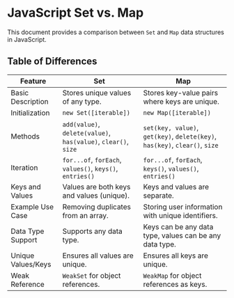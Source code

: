 # JavaScript Set vs. Map

This document provides a comparison between `Set` and `Map` data structures in JavaScript.

## Table of Differences

| Feature            | Set                                                            | Map                                                                         |
| ------------------ | -------------------------------------------------------------- | --------------------------------------------------------------------------- |
| Basic Description  | Stores unique values of any type.                              | Stores key-value pairs where keys are unique.                               |
| Initialization     | `new Set([iterable])`                                          | `new Map([iterable])`                                                       |
| Methods            | `add(value)`, `delete(value)`, `has(value)`, `clear()`, `size` | `set(key, value)`, `get(key)`, `delete(key)`, `has(key)`, `clear()`, `size` |
| Iteration          | `for...of`, `forEach`, `values()`, `keys()`, `entries()`       | `for...of`, `forEach`, `keys()`, `values()`, `entries()`                    |
| Keys and Values    | Values are both keys and values (unique).                      | Keys and values are separate.                                               |
| Example Use Case   | Removing duplicates from an array.                             | Storing user information with unique identifiers.                           |
| Data Type Support  | Supports any data type.                                        | Keys can be any data type, values can be any data type.                     |
| Unique Values/Keys | Ensures all values are unique.                                 | Ensures all keys are unique.                                                |
| Weak Reference     | `WeakSet` for object references.                               | `WeakMap` for object references as keys.                                    |

